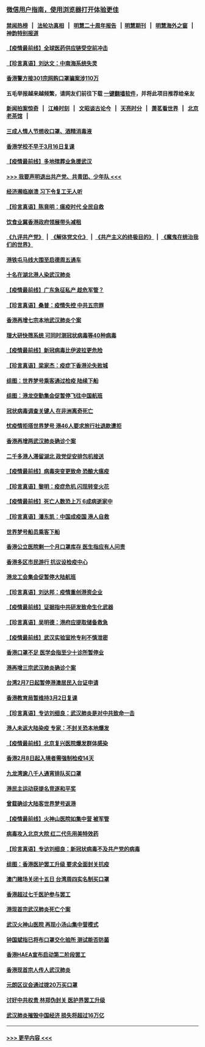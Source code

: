 ### [微信用户指南，使用浏览器打开体验更佳](https://github.com/gfw-breaker/banned-news1/blob/master/indexes/wechat-guide.md?t=0)
#### [禁闻热榜](热点新闻.md?t=0)  &nbsp;&nbsp;|&nbsp;&nbsp; [法轮功真相](https://github.com/gfw-breaker/truth/blob/master/README.md?t=0) &nbsp;&nbsp;|&nbsp;&nbsp; [明慧二十周年报告](https://github.com/gfw-breaker/mh-reports/blob/master/README.md?t=0) &nbsp;&nbsp;|&nbsp;&nbsp;[明慧期刊](https://github.com/gfw-breaker/mh-qikan) &nbsp;&nbsp;|&nbsp;&nbsp; [明慧海外之窗](https://github.com/gfw-breaker/mh-news/blob/master/README.md?t=0) &nbsp;&nbsp;|&nbsp;&nbsp; [神韵特别报道](https://github.com/gfw-breaker/mh-news/blob/master/shenyun.md?t=0)
#### [【疫情最前线】全球医药供应链受空前冲击](../pages/nsc415/n11869614.md?t=02161344) 
#### [【珍言真语】刘达文：中南海系统失灵](../pages/nsc415/n11869465.md?t=02161344) 
#### [香港警方接301宗网购口罩骗案涉110万](../pages/nsc415/n11867572.md?t=02161344) 
#### 五毛举报越来越频繁，请网友们前往下载 [一键翻墙软件](https://github.com/gfw-breaker/ssr-accounts)，并将此项目推荐给亲友
#### [新闻拍案惊奇](https://github.com/gfw-breaker/banned-news1/blob/master/pages/link4.md) &nbsp;&nbsp;|&nbsp;&nbsp; [江峰时刻](https://github.com/gfw-breaker/banned-news1/blob/master/pages/link4.md) &nbsp;&nbsp;|&nbsp;&nbsp; [文昭谈古论今](https://github.com/gfw-breaker/banned-news1/blob/master/pages/link4.md) &nbsp;&nbsp;|&nbsp;&nbsp; [天亮时分](https://github.com/gfw-breaker/banned-news1/blob/master/pages/link4.md) &nbsp;&nbsp;|&nbsp;&nbsp; [萧茗看世界](https://github.com/gfw-breaker/banned-news1/blob/master/pages/link4.md) &nbsp;&nbsp;|&nbsp;&nbsp; [北京老茶馆](https://github.com/gfw-breaker/banned-news1/blob/master/pages/link4.md) &nbsp;&nbsp;|&nbsp;&nbsp; 
#### [三成人情人节想收口罩、酒精消毒液](../pages/nsc415/n11867523.md?t=02161344) 
#### [香港学校不早于3月16日复课](../pages/nsc415/n11867498.md?t=02161344) 
#### [【疫情最前线】多地殡葬业急援武汉](../pages/nsc415/n11866914.md?t=02161344) 
#### [>>> 我要声明退出共产党、共青团、少年队 <<<](https://github.com/begood0513/goodnews/blob/master/quit/letter.md) 
#### [经济濒临崩溃 习下令复工无人听](../pages/nsc415/n11867269.md?t=02161344) 
#### [【珍言真语】陈竟明：瘟疫时代 全民自救](../pages/nsc415/n11866765.md?t=02161344) 
#### [饮食业冀香港政府领展带头减租](../pages/nsc415/n11864876.md?t=02161344) 
#### [《九评共产党》](https://github.com/begood0513/9ping.md/blob/master/README.md) &nbsp;|&nbsp; [《解体党文化》](../../../../jtdwh.md/blob/master/README.md)  &nbsp;|&nbsp; [《共产主义的终极目的》](../../../../gczydzjmd.md/blob/master/README.md) &nbsp;|&nbsp; [《魔鬼在统治我们的世界》](../../../../mgztzwmdsj.md/blob/master/README.md) 
#### [港铁屯马线大围至启德周五通车](../pages/nsc415/n11864842.md?t=02161344) 
#### [十名在湖北港人染武汉肺炎](../pages/nsc415/n11864807.md?t=02161344) 
#### [【疫情最前线】广东急征私产 趁危军管？](../pages/nsc415/n11864205.md?t=02161344) 
#### [【珍言真语】桑普：疫情失控 中共五宗罪](../pages/nsc415/n11864157.md?t=02161344) 
#### [香港再增七宗本地武汉肺炎个案](../pages/nsc415/n11862405.md?t=02161344) 
#### [理大研快筛系统 可同时测冠状病毒等40种病毒](../pages/nsc415/n11862376.md?t=02161344) 
#### [【疫情最前线】新冠病毒比伊波拉更危险](../pages/nsc415/n11862199.md?t=02161344) 
#### [【珍言真语】梁家杰：疫症下香港沦失败城](../pages/nsc415/n11861588.md?t=02161344) 
#### [组图：世界梦号乘客通过检疫 陆续下船](../pages/nsc415/n11858302.md?t=02161344) 
#### [组图：港龙空勤集会促暂停飞往中国航班](../pages/nsc415/n11858190.md?t=02161344) 
#### [冠状病毒调查关键人 在非洲离奇死亡](../pages/nsc415/n11859798.md?t=02161344) 
#### [忧疫情拒搭世界梦号 港46人要求旅行社退款遭拒](../pages/nsc415/n11859849.md?t=02161344) 
#### [香港再增两武汉肺炎确诊个案](../pages/nsc415/n11859833.md?t=02161344) 
#### [二千多港人滞留湖北 政党促安排包机接送](../pages/nsc415/n11859831.md?t=02161344) 
#### [【疫情最前线】病毒突变更致命 恐酿大瘟疫](../pages/nsc415/n11859604.md?t=02161344) 
#### [【珍言真语】黎明：疫症危机 闪现转变火花](../pages/nsc415/n11859199.md?t=02161344) 
#### [【疫情最前线】死亡人数恐上万 6成病逝家中](../pages/nsc415/n11856687.md?t=02161344) 
#### [【珍言真语】潘东凯：中国成疫国 港人自救](../pages/nsc415/n11856962.md?t=02161344) 
#### [世界梦号船员乘客下船](../pages/nsc415/n11856883.md?t=02161344) 
#### [香港公立医院剩一个月口罩库存 医生指应有人问责](../pages/nsc415/n11856875.md?t=02161344) 
#### [香港多区市民游行 抗议设检疫中心](../pages/nsc415/n11856866.md?t=02161344) 
#### [港龙工会集会促暂停大陆航班](../pages/nsc415/n11856840.md?t=02161344) 
#### [【珍言真语】刘达邦：疫情重创港资企业](../pages/nsc415/n11854274.md?t=02161344) 
#### [【疫情最前线】证据指中共研发致命生化武器](../pages/nsc415/n11853087.md?t=02161344) 
#### [【珍言真语】吴明德：港府应提取储备救急](../pages/nsc415/n11852734.md?t=02161344) 
#### [【疫情最前线】武汉实验室抢专利不慎泄密](../pages/nsc415/n11850310.md?t=02161344) 
#### [香港口罩不足 医学会指至少十诊所暂停业](../pages/nsc415/n11850301.md?t=02161344) 
#### [港再增三宗武汉肺炎确诊个案](../pages/nsc415/n11850328.md?t=02161344) 
#### [台湾2月7日起暂停港澳居民入台证申请](../pages/nsc415/n11850304.md?t=02161344) 
#### [香港教育局暂维持3月2日复课](../pages/nsc415/n11850260.md?t=02161344) 
#### [【珍言真语】专访刘细良：武汉肺炎是对中共致命一击](../pages/nsc415/n11849934.md?t=02161344) 
#### [港人未返大陆染疫 专家：不封关恐本地爆发](../pages/nsc415/n11848021.md?t=02161344) 
#### [【疫情最前线】北京复兴医院爆发群体感染](../pages/nsc415/n11847626.md?t=02161344) 
#### [香港2月8日起入境者需强制检疫14天](../pages/nsc415/n11847658.md?t=02161344) 
#### [九龙湾逾八千人通宵排队买口罩](../pages/nsc415/n11847647.md?t=02161344) 
#### [港民主运动获提名竞逐和平奖](../pages/nsc415/n11847633.md?t=02161344) 
#### [曾载确诊大陆客世界梦号返港](../pages/nsc415/n11847608.md?t=02161344) 
#### [【疫情最前线】火神山医院如集中营 被军管](../pages/nsc415/n11847524.md?t=02161344) 
#### [病毒攻入北京大院 红二代先用美特效药](../pages/nsc415/n11847427.md?t=02161344) 
#### [【珍言真语】专访刘细良：新冠状病毒不及共产党的病毒](../pages/nsc415/n11847164.md?t=02161344) 
#### [组图：香港医护罢工升级 要求全面封关抗疫](../pages/nsc415/n11844107.md?t=02161344) 
#### [澳门赌场关闭十五日 台湾周四实名制买口罩](../pages/nsc415/n11845083.md?t=02161344) 
#### [香港超过七千医护参与罢工](../pages/nsc415/n11845051.md?t=02161344) 
#### [港现首宗武汉肺炎死亡个案](../pages/nsc415/n11844998.md?t=02161344) 
#### [武汉火神山医院 再现小汤山集中营模式](../pages/nsc415/n11844763.md?t=02161344) 
#### [钟国斌指已将布口罩交化验所 测试能否防菌](../pages/nsc415/n11842783.md?t=02161344) 
#### [香港HAEA宣布启动第二阶段罢工](../pages/nsc415/n11842723.md?t=02161344) 
#### [香港现首宗人传人武汉肺炎](../pages/nsc415/n11842766.md?t=02161344) 
#### [元朗区议会通过拨20万买口罩](../pages/nsc415/n11842754.md?t=02161344) 
#### [讨好中共权贵 林郑伪封关 医护界罢工升级](../pages/nsc415/n11842359.md?t=02161344) 
#### [武汉肺炎摧毁中国经济 损失将超过16万亿](../pages/nsc415/n11839723.md?t=02161344) 

----
#### [ >>> 更早内容 <<< ](../indexes/nsc415-earlier.md)
